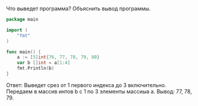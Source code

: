 Что выведет программа? Объяснить вывод программы.

```go
package main

import (
    "fmt"
)

func main() {
    a := [5]int{76, 77, 78, 79, 80}
    var b []int = a[1:4]
    fmt.Println(b)
}
```

Ответ:
Выведет срез от 1 первого индекса до 3 включительно.
Передаем в массив интов b с 1 по 3 элементы массиыа a.
Вывод: 77, 78, 79.
